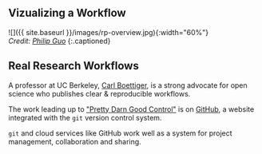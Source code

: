 ---
---

## Vizualizing a Workflow

![]({{ site.baseurl }}/images/rp-overview.jpg){:width="60%"}  
*Credit: [Philip Guo](http://cacm.acm.org/blogs/blog-cacm/169199-data-science-workflow-overview-and-challenges)*
{:.captioned}

<!--split-->

## Real Research Workflows

A professor at UC Berkeley, [Carl Boettiger](http://www.carlboettiger.info), is a strong advocate for open science who publishes clear & reproducible workflows.

The work leading up to ["Pretty Darn Good Control"](http://github.com/cboettig/pdg_control) is on [GitHub](http://github.com), a website integrated with the `git` version control system.

`git` and cloud services like GitHub work well as a system for project management, collaboration and sharing.
